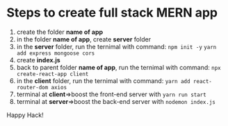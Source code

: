 # Steps to create full stack MERN app

1. create the folder **name of app**
2. in the folder **name of app**, create **server** folder
3. in the **server** folder, run the ternimal with command:
   `npm init -y`
   `yarn add express mongoose cors`
4. create **index.js**
5. back to parent folder **name of app**, run the ternimal with command:
   `npx create-react-app client`
6. in the **client** folder, run the ternimal with command:
   `yarn add react-router-dom axios`
7. terminal at **client**=>boost the front-end server with `yarn run start`
8. terminal at **server**=>boost the back-end server with `nodemon index.js`

Happy Hack!
